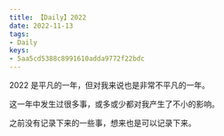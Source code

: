 ```yaml
---
title: 【Daily】2022
date: 2022-11-13
tags:
- Daily
keys:
- 5aa5cd5388c8991610adda9772f22bdc
---
```


2022 是平凡的一年，但对我来说也是非常不平凡的一年。

这一年中发生过很多事，或多或少都对我产生了不小的影响。

之前没有记录下来的一些事，想来也是可以记录下来。
